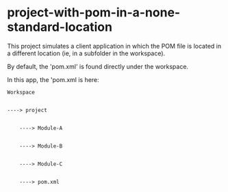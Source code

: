 # project-with-pom-in-a-none-standard-location
This project simulates a client application in which the POM file is located in a different location (ie, in a subfolder in the workspace).

By default, the 'pom.xml' is found directly under the workspace.

In this app, the 'pom.xml is here:


    Workspace


    ----> project
    
    
        ----> Module-A
        
        
        ----> Module-B
        
        
        ----> Module-C
        
        
        ----> pom.xml
